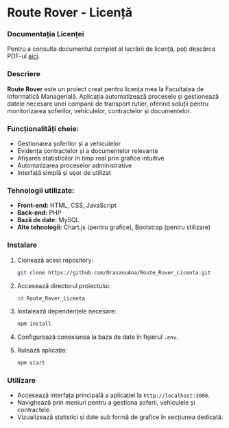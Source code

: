 
# Route Rover - Licență

### Documentația Licenței
Pentru a consulta documentul complet al lucrării de licență, poți descărca PDF-ul [aici](https://github.com/OrasanuAna/Route_Rover_Licenta/blob/master/Licenta%20Or%C4%83%C8%99anu%20Ana%20Maria.pdf).

### Descriere
**Route Rover** este un proiect creat pentru licența mea la Facultatea de Informatică Managerială. Aplicația automatizează procesele și gestionează datele necesare unei companii de transport rutier, oferind soluții pentru monitorizarea șoferilor, vehiculelor, contractelor și documentelor.

### Funcționalități cheie:
- Gestionarea șoferilor și a vehiculelor
- Evidența contractelor și a documentelor relevante
- Afișarea statisticilor în timp real prin grafice intuitive
- Automatizarea proceselor administrative
- Interfață simplă și ușor de utilizat

### Tehnologii utilizate:
- **Front-end:** HTML, CSS, JavaScript
- **Back-end:** PHP
- **Bază de date:** MySQL
- **Alte tehnologii:** Chart.js (pentru grafice), Bootstrap (pentru stilizare)

### Instalare
1. Clonează acest repository:
   ```bash
   git clone https://github.com/OrasanuAna/Route_Rover_Licenta.git
   ```
2. Accesează directorul proiectului:
   ```bash
   cd Route_Rover_Licenta
   ```
3. Instalează dependențele necesare:
   ```bash
   npm install
   ```
4. Configurează conexiunea la baza de date în fișierul `.env`.
   
5. Rulează aplicația:
   ```bash
   npm start
   ```

### Utilizare
- Accesează interfața principală a aplicației la `http://localhost:3000`.
- Navighează prin meniuri pentru a gestiona șoferii, vehiculele și contractele.
- Vizualizează statistici și date sub formă de grafice în secțiunea dedicată.

